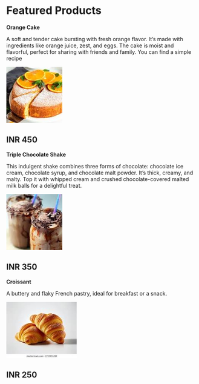 # Featured Products
**Orange Cake**

A soft and tender cake bursting with fresh orange flavor. It’s made with ingredients like orange juice, zest, and eggs. The cake is moist and flavorful, perfect for sharing with friends and family. You can find a simple recipe 

![Orangecake](Orangecake.jpeg)

INR 450
---

**Triple Chocolate Shake**

This indulgent shake combines three forms of chocolate: chocolate ice cream, chocolate syrup, and chocolate malt powder. It’s thick, creamy, and malty. Top it with whipped cream and crushed chocolate-covered malted milk balls for a delightful treat. 

![tripleshake](tripleshake.jpeg)

INR 350
---

**Croissant**

A buttery and flaky French pastry, ideal for breakfast or a snack.

![Croissant](Croissant.jpeg)

INR 250
---